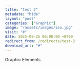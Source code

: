 ```yaml
---
title: "test 2"
metadate: "hide"
layout: "post"
categories: ["Graphic"]
image: "/assets/images/iso.jpg"
visit: "#"
date: 2025-09-25 00:00:00 +0700
redirect_from: /redirects/test-2
download_url: "#"
---
```

Graphic Elements
